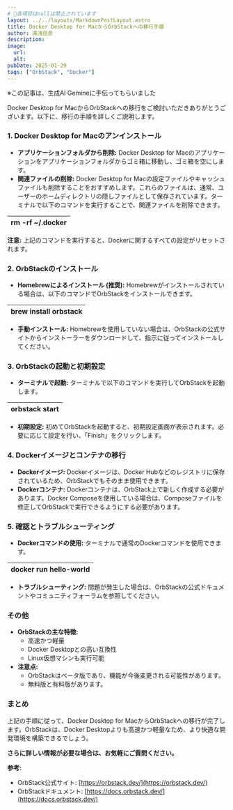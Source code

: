 ```yaml
---
# 📌各項目はnullは禁止されています
layout: ../../layouts/MarkdownPostLayout.astro
title: Docker Desktop for MacからOrbStackへの移行手順
author: 湯浅信彦
description: 
image: 
  url: 
  alt: 
pubDate: 2025-01-29
tags: ["OrbStack", "Docker"]
---
```

※この記事は、生成AI Gemineに手伝ってもらいました

Docker Desktop for MacからOrbStackへの移行をご検討いただきありがとうございます。以下に、移行の手順を詳しくご説明します。

### **1\. Docker Desktop for Macのアンインストール**

* **アプリケーションフォルダから削除:** Docker Desktop for Macのアプリケーションをアプリケーションフォルダからゴミ箱に移動し、ゴミ箱を空にします。  
* **関連ファイルの削除:** Docker Desktop for Macの設定ファイルやキャッシュファイルも削除することをおすすめします。これらのファイルは、通常、ユーザーのホームディレクトリの隠しファイルとして保存されています。ターミナルで以下のコマンドを実行することで、関連ファイルを削除できます。

| rm \-rf \~/.docker |
| :---- |

**注意:** 上記のコマンドを実行すると、Dockerに関するすべての設定がリセットされます。

### **2\. OrbStackのインストール**

* **Homebrewによるインストール (推奨):** Homebrewがインストールされている場合は、以下のコマンドでOrbStackをインストールできます。

| brew install orbstack |
| :---- |

* **手動インストール:** Homebrewを使用していない場合は、OrbStackの公式サイトからインストーラーをダウンロードして、指示に従ってインストールしてください。

### **3\. OrbStackの起動と初期設定**

* **ターミナルで起動:** ターミナルで以下のコマンドを実行してOrbStackを起動します。

| orbstack start |
| :---- |

* **初期設定:** 初めてOrbStackを起動すると、初期設定画面が表示されます。必要に応じて設定を行い、「Finish」をクリックします。

### **4\. Dockerイメージとコンテナの移行**

* **Dockerイメージ:** Dockerイメージは、Docker Hubなどのレジストリに保存されているため、OrbStackでもそのまま使用できます。  
* **Dockerコンテナ:** Dockerコンテナは、OrbStack上で新しく作成する必要があります。Docker Composeを使用している場合は、Composeファイルを修正してOrbStackで実行できるようにする必要があります。

### **5\. 確認とトラブルシューティング**

* **Dockerコマンドの使用:** ターミナルで通常のDockerコマンドを使用できます。

| docker run hello-world |
| :---- |

* **トラブルシューティング:** 問題が発生した場合は、OrbStackの公式ドキュメントやコミュニティフォーラムを参照してください。

### **その他**

* **OrbStackの主な特徴:**  
  * 高速かつ軽量  
  * Docker Desktopとの高い互換性  
  * Linux仮想マシンも実行可能  
* **注意点:**  
  * OrbStackはベータ版であり、機能が今後変更される可能性があります。  
  * 無料版と有料版があります。

### **まとめ**

上記の手順に従って、Docker Desktop for MacからOrbStackへの移行が完了します。OrbStackは、Docker Desktopよりも高速かつ軽量なため、より快適な開発環境を構築できるでしょう。

**さらに詳しい情報が必要な場合は、お気軽にご質問ください。**

**参考:**

* OrbStack公式サイト: [https://orbstack.dev/](https://orbstack.dev/)  
* OrbStackドキュメント: [https://docs.orbstack.dev/](https://docs.orbstack.dev/)